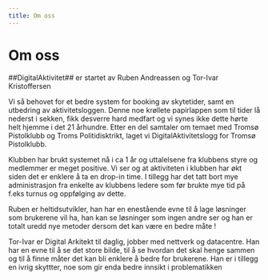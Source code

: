 ```yaml
---
title: Om oss
---
```

# Om oss

##DigitalAktivitet## er startet av Ruben Andreassen og Tor-Ivar Kristoffersen

Vi så behovet for et bedre system for booking av skytetider, samt en utbedring av aktivitetsloggen. Denne noe krøllete papirlappen som til tider lå nederst i sekken, fikk desverre hard medfart og vi synes ikke dette hørte helt hjemme i det 21 århundre. Etter en del samtaler om temaet med Tromsø Pistolklubb og Troms Politidisktrikt, laget vi DigitalAktivitetslogg for Tromsø Pistolklubb.

Klubben har brukt systemet nå i ca 1 år og uttalelsene fra klubbens styre og medlemmer er meget positive. Vi ser og at aktiviteten i klubben har økt siden det er enklere å ta en drop-in time. I tillegg har det tatt bort mye administrasjon fra enkelte av klubbens ledere som før brukte mye tid på f.eks turnus og oppfølging av dette.

Ruben er heltidsutvikler, han har en enestående evne til å lage løsninger som brukerene vil ha, han kan se løsninger som ingen andre ser og han er totalt uredd nye metoder dersom det kan være en bedre måte ! 

Tor-Ivar er Digital Arkitekt til daglig, jobber med nettverk og datacentre. Han har en evne til å se det store bilde, til å se hvordan det skal henge sammen og til å finne måter det kan bli enklere å bedre for brukerene. Han er i tillegg en ivrig skyttter, noe som gir enda bedre innsikt i problematikken

